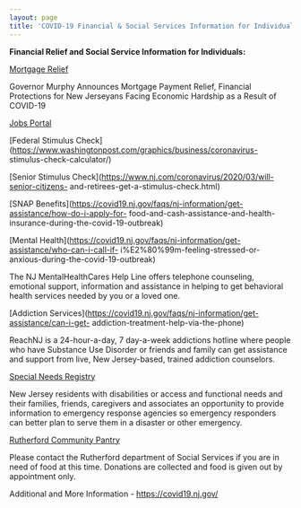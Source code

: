 ```yaml
---
layout: page
title: 'COVID-19 Financial & Social Services Information for Individuals'
---
```


**Financial Relief and Social Service Information for Individuals:**

[Mortgage Relief](https://cdn.ymaws.com/www.gfoanj.org/resource/resmgr/state_house_news_2020/Mortgage_Relief_COVID-19_032.pdf)

Governor Murphy Announces Mortgage Payment Relief, Financial Protections
for New Jerseyans Facing Economic Hardship as a Result of COVID-19

[Jobs Portal](https://jobs.covid19.nj.gov/index.html)

[Federal Stimulus Check](https://www.washingtonpost.com/graphics/business/coronavirus-
stimulus-check-calculator/)

[Senior Stimulus Check](https://www.nj.com/coronavirus/2020/03/will-senior-citizens-
and-retirees-get-a-stimulus-check.html)

[SNAP Benefits](https://covid19.nj.gov/faqs/nj-information/get-assistance/how-do-i-apply-for-
food-and-cash-assistance-and-health-insurance-during-the-covid-19-outbreak)

[Mental Health](https://covid19.nj.gov/faqs/nj-information/get-assistance/who-can-i-call-if-
i%E2%80%99m-feeling-stressed-or-anxious-during-the-covid-19-outbreak)

The NJ MentalHealthCares Help Line offers telephone counseling, emotional support, information and assistance in helping to get behavioral health services needed by you or a loved one.

[Addiction Services](https://covid19.nj.gov/faqs/nj-information/get-assistance/can-i-get-
addiction-treatment-help-via-the-phone)

ReachNJ is a 24-hour-a-day, 7 day-a-week addictions hotline where people who have Substance Use Disorder or friends and family can get assistance and support from live, New Jersey-based, trained addiction counselors.

[Special Needs Registry](https://www13.state.nj.us/SpecialNeeds/Signin?ReturnUrl=/SpecialNeeds/) 

New Jersey residents with disabilities or access and functional needs and their families, friends, caregivers and associates an opportunity to provide information to emergency response agencies so emergency responders can better plan to serve them in a disaster or other emergency.

[Rutherford Community Pantry](/departments/social-services/)

Please contact the Rutherford department of Social Services if you are in need of food at this time. Donations are collected and food is given out by appointment only. 

Additional and More Information - https://covid19.nj.gov/


